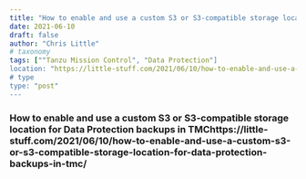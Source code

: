 ```yaml
---
title: "How to enable and use a custom S3 or S3-compatible storage location for Data Protection backups in TMC"
date: 2021-06-10
draft: false
author: "Chris Little"
# taxonomy
tags: [""Tanzu Mission Control", "Data Protection"]
location: "https://little-stuff.com/2021/06/10/how-to-enable-and-use-a-custom-s3-or-s3-compatible-storage-location-for-data-protection-backups-in-tmc/"
# type
type: "post"
---
```

### How to enable and use a custom S3 or S3-compatible storage location for Data Protection backups in TMChttps://little-stuff.com/2021/06/10/how-to-enable-and-use-a-custom-s3-or-s3-compatible-storage-location-for-data-protection-backups-in-tmc/
